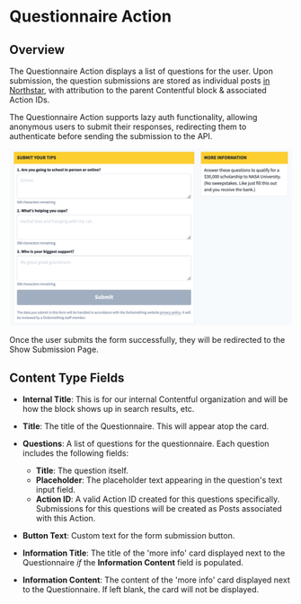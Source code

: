# Questionnaire Action

## Overview

The Questionnaire Action displays a list of questions for the user. Upon submission, the question submissions are stored as individual posts [in Northstar](https://github.com/DoSomething/northstar/blob/50f6b2f9515b12947f15904137df5cf581bf2c47/documentation/endpoints/questionnaires.md), with attribution to the parent Contentful block & associated Action IDs.

The Questionnaire Action supports lazy auth functionality, allowing anonymous users to submit their responses, redirecting them to authenticate before sending the submission to the API.

![Example Questionnaire Action](../../.gitbook/assets/questionnaire-action-example.png)

Once the user submits the form successfully, they will be redirected to the Show Submission Page.

## Content Type Fields

-   **Internal Title**: This is for our internal Contentful organization and will be how the block shows up in search results, etc.
-   **Title**: The title of the Questionnaire. This will appear atop the card.
-   **Questions**: A list of questions for the questionnaire. Each question includes the following fields:

    -   **Title**: The question itself.
    -   **Placeholder**: The placeholder text appearing in the question's text input field.
    -   **Action ID**: A valid Action ID created for this questions specifically. Submissions for this questions will be created as Posts associated with this Action.

-   **Button Text**: Custom text for the form submission button.
-   **Information Title**: The title of the 'more info' card displayed next to the Questionnaire _if_ the **Information Content** field is populated.
-   **Information Content**: The content of the 'more info' card displayed next to the Questionnaire. If left blank, the card will not be displayed.

